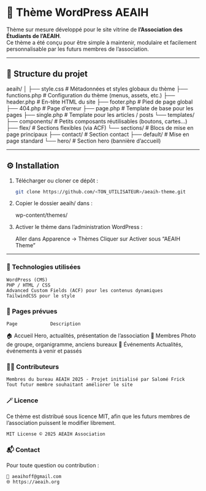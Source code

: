<h1>🎨 Thème WordPress AEAIH</h1>

Thème sur mesure développé pour le site vitrine de **l’Association des Étudiants de l’AEAIH**.  
Ce thème a été conçu pour être simple à maintenir, modulaire et facilement personnalisable par les futurs membres de l’association.

---

<h2>🧭 Structure du projet</h2>

aeaih/
│
├── style.css # Métadonnées et styles globaux du thème
├── functions.php # Configuration du thème (menus, assets, etc.)
├── header.php # En-tête HTML du site
├── footer.php # Pied de page global
├── 404.php # Page d’erreur
├── page.php # Template de base pour les pages
├── single.php # Template pour les articles / posts
└── templates/
├── components/ # Petits composants réutilisables (boutons, cartes…)
├── flex/ # Sections flexibles (via ACF)
└── sections/ # Blocs de mise en page principaux
├── contact/ # Section contact
├── default/ # Mise en page standard
└── hero/ # Section hero (bannière d’accueil)


---

<h2>⚙️ Installation</h2>

1. Télécharger ou cloner ce dépôt :
   ```bash
   git clone https://github.com/<TON_UTILISATEUR>/aeaih-theme.git

2. Copier le dossier aeaih/ dans :

    wp-content/themes/

3. Activer le thème dans l’administration WordPress :

    Aller dans Apparence → Thèmes
    Cliquer sur Activer sous “AEAIH Theme”


---

<h3>🧩 Technologies utilisées</h3>

    WordPress (CMS)
    PHP / HTML / CSS
    Advanced Custom Fields (ACF) pour les contenus dynamiques
    TailwindCSS pour le style


<h3>🧱 Pages prévues</h3>

    Page	        Description
🏠  Accueil	        Hero, actualités, présentation de l’association
👥  Membres	        Photo de groupe, organigramme, anciens bureaux
🎉  Événements	    Actualités, événements à venir et passés


<h3>🧑‍💻  Contributeurs</h3>

    Membres du bureau AEAIH 2025 - Projet initialisé par Salomé Frick
    Tout futur membre souhaitant améliorer le site


<h3>🪄 Licence</h3>

Ce thème est distribué sous licence MIT, afin que les futurs membres de l’association puissent le modifier librement.

    MIT License © 2025 AEAIH Association


<h3>📬 Contact</h3>

Pour toute question ou contribution :

    📧 aeaihoff@gmail.com
    🌐 https://aeaih.org
